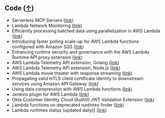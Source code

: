 ## Code ([↑](#top))

- Serverless MCP Servers ([link](https://github.com/aws-samples/sample-serverless-mcp-servers))
- Lambda Network Monitoring ([link](https://github.com/aws-samples/sample-lambda-network-monitor))
- Efficiently processing batched data using parallelization in AWS Lambda ([link](https://github.com/aws-samples/lambda-with-multithreading))
- Introducing faster polling scale-up for AWS Lambda functions configured with Amazon SQS ([link](https://github.com/aws-samples/lambda-sqs-event-source-mapping-scaling-improvements))
- Enhancing runtime security and governance with the AWS Lambda Runtime API proxy extension ([link](https://github.com/aws-samples/aws-lambda-extensions/tree/main/nodejs-example-lambda-runtime-api-proxy-extension))
- AWS Lambda Telemetry API extension, Golang ([link](https://github.com/aws-samples/aws-lambda-extensions/tree/main/go-example-telemetry-api-extension))
- AWS Lambda Telemetry API extension, Node.js ([link](https://github.com/aws-samples/aws-lambda-extensions/tree/main/nodejs-example-telemetry-api-extension))
- AWS Lambda movie theater with response streaming ([link](https://youtu.be/yJ1frdqAz40))
- Propagating valid mTLS client certificate identity to downstream services using Amazon API Gateway ([link](https://github.com/aws-samples/api-gateway-certificate-propagation))
- Using data compression with AWS Lambda functions ([link](https://github.com/aws-samples/lambda-with-compression))
- Jenkins plugin for AWS Lambda ([link](https://github.com/aal80/aws-lambda-jenkins-plugin))
- Okta Customer Identity Cloud (Auth0) JWT Validation Extension ([link](https://github.com/aal80/lambda-jwt-verifier-runtime-api-proxy))
- Lambda functions on deprecated runtimes finder ([link](https://github.com/aal80/lambda-on-deprecated-runtimes-finder))
- Lambda runtimes status (updated daily)] ([link](https://github.com/aal80/lambda-on-deprecated-runtimes-finder/blob/main/deprecated_runtimes.json))
